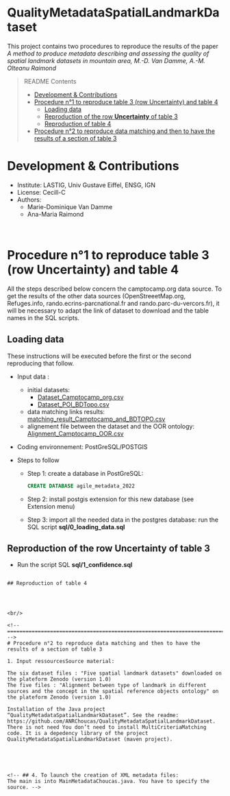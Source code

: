 # QualityMetadataSpatialLandmarkDataset

This project contains two procedures to reproduce the results of the paper *A method to produce metadata describing 
and assessing the quality of spatial landmark datasets in mountain area, M.-D. Van Damme, A.-M. Olteanu Raimond*

<!-- Metadata describing and assessing the quality of spatial landmark datasets in mountain area. -->



> README Contents
> - [Development & Contributions](#Development-&-Contributions)
> - [Procedure n°1 to reproduce table 3 (row Uncertainty) and table 4 ](#procedure-n1-to-reproduce-table-3-row-uncertainty-and-table-4)
>     * [Loading data](#Loading-data)
>     * [Reproduction of the row **Uncertainty** of table 3](#reproduction-of-the-row-uncertainty-of-table-3)
>     * [Reproduction of table 4](#reproduction-of-table-4)
> - [Procedure n°2 to reproduce data matching and then to have the results of a section of table 3](#procedure-n2-to-reproduce-data-matching-and-then-to-have-the-results-of-a-section-of-table-3)

# Development & Contributions
* Institute: LASTIG, Univ Gustave Eiffel, ENSG, IGN
* License: Cecill-C
* Authors:
	- Marie-Dominique Van Damme
	- Ana-Maria Raimond

<br/>

<!-- ===================================================================================================== -->
# Procedure n°1 to reproduce table 3 (row Uncertainty) and table 4 

All the steps described below concern the camptocamp.org data source. To get the results of the other data sources 
(OpenStreeetMap.org, Refuges.info, rando.ecrins-parcnational.fr and rando.parc-du-vercors.fr), it will be necessary 
to adapt the link of dataset to download and the table names in the SQL scripts. 

## Loading data

These instructions will be executed before the first or the second reproducing that follow.

- Input data : 
	* initial datasets: 
		- [Dataset_Camptocamp_org.csv](https://zenodo.org/record/6514812/files/Dataset_Camptocamp_org.csv?download=1)
		- [Dataset_POI_BDTopo.csv](https://zenodo.org/record/6514812/files/Dataset_POI_BDTopo.csv?download=1)
	* data matching links results: [matching_result_Camptocamp_and_BDTOPO.csv](https://zenodo.org/record/6518363/files/matching_result_Camptocamp_and_BDTOPO.csv?download=1) 
	* alignement file between the dataset and the OOR ontology: [Alignment_Camptocamp_OOR.csv](https://zenodo.org/record/6481339/files/Alignment_Camptocamp_OOR.csv?download=1)

- Coding environnement: PostGreSQL/POSTGIS

- Steps to follow
	* Step 1: create a database in PostGreSQL:
		```sql
		CREATE DATABASE agile_metadata_2022
		```
	* Step 2: install postgis extension for this new database (see Extension menu)
	
	* Step 3: import all the needed data in the postgres database: run the SQL script **sql/0_loading_data.sql**

		

## Reproduction of the row **Uncertainty** of table 3


- Run the script SQL **sql/1_confidence.sql**
```

## Reproduction of table 4




<br/>

<!-- ===================================================================================================== -->
# Procedure n°2 to reproduce data matching and then to have the results of a section of table 3

1. Input ressourcesSource material:

The six dataset files : "Five spatial landmark datasets" downloaded on the plateform Zenodo (version 1.0)
The five files : "Alignment between type of landmark in different sources and the concept in the spatial reference objects ontology" on the plateform Zenodo (version 1.0)

Installation of the Java project “QualityMetadataSpatialLandmarkDataset”. See the readme:
https://github.com/ANRChoucas/QualityMetadataSpatialLandmarkDataset. There is not need You don’t need to install MultiCriteriaMatching code. It is a depedency library of the project  QualityMetadataSpatialLandmarkDataset (maven project). 





<!-- ## 4. To launch the creation of XML metadata files:
The main is into MainMetadataChoucas.java. You have to specify the source. -->


